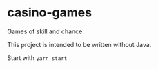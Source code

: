 # casino-games
Games of skill and chance.

This project is intended to be written without Java.

Start with `yarn start`
